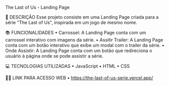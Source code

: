 The Last of Us - Landing Page

📝 DESCRIÇÃO 
Esse projeto consiste em uma Landing Page criada para a série "The Last of Us", inspirada em um jogo de mesmo nome.

📚 FUNCIONALIDADES
• Carrossel: A Landing Page conta com um carrossel interativo com imagens da série.
• Assitir Trailer: A Landing Page conta com um botão interativo que exibe um modal com o trailer da série.
• Onde Assistir: A Landing Page conta com um botão que redireciona o usuário à página onde se pode assistir a série.

💻 TECNOLOGIAS UTILIZADAS
• JavaScript
• HTML
• CSS

🧑‍💻 LINK PARA ACESSO WEB
• https://the-last-of-us-serie.vercel.app/









